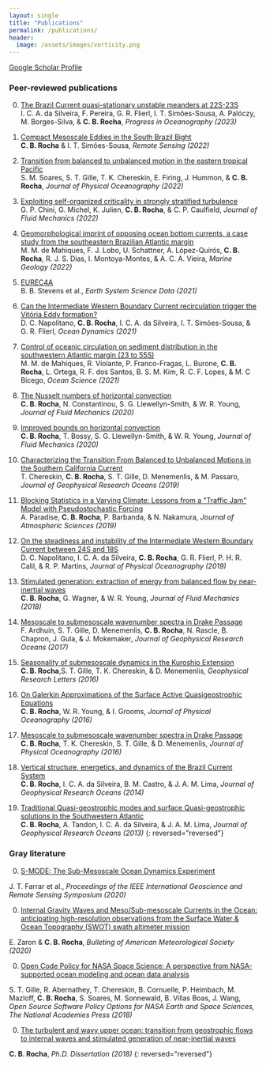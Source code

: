 ```yaml
---
layout: single
title: "Publications"
permalink: /publications/
header:
  image: /assets/images/vorticity.png
---
```


[Google Scholar Profile](https://scholar.google.com/citations?user=7U3g940AAAAJ&hl=pt-BR&oi=ao)


### Peer-reviewed publications


0. [The Brazil Current quasi-stationary unstable meanders at 22S-23S][20]  
   I. C. A. da Silveira, F. Pereira, G. R. Flierl, I. T. Simões-Sousa, A. Palóczy, M. Borges-Silva, & **C. B. Rocha**, *Progress in Oceanography (2023)* 

0. [Compact Mesoscale Eddies in the South Brazil Bight][19]  
   **C. B. Rocha** & I. T. Simões-Sousa,  *Remote Sensing (2022)* 

0. [Transition from balanced to unbalanced motion in the eastern tropical Pacific][18]  
  S. M. Soares, S. T. Gille, T. K. Chereskin, E. Firing, J. Hummon, & **C. B. Rocha**, *Journal of Physical Oceanography (2022)* 

0. [ Exploiting self-organized criticality in strongly stratified turbulence][17]  
   G. P. Chini, G. Michel, K. Julien, **C. B. Rocha**, & C. P. Caulfield, *Journal of Fluid Mechanics (2022)* 

0. [Geomorphological imprint of opposing ocean bottom currents, a case study from the southeastern Brazilian Atlantic margin][16]  
    M. M. de Mahiques, F. J. Lobo, U. Schattner, A. López-Quirós, **C. B. Rocha**, R. J. S. Dias, I. Montoya-Montes, & A. C. A. Vieira, *Marine Geology (2022)* 

0. [EUREC4A][15]  
    B. B. Stevens et al., *Earth System Science Data (2021)* 

0. [Can the Intermediate Western Boundary Current recirculation trigger the Vitória Eddy formation?][14]  
    D. C. Napolitano, **C. B. Rocha**, I. C. A. da Silveira, I. T. Simões-Sousa, & G. R. Flierl,   *Ocean Dynamics (2021)* 

0. [Control of oceanic circulation on sediment distribution in the southwestern Atlantic margin (23 to 55S)][13]  
    M. M. de Mahiques, R. Violante, P. Franco-Fragas, L. Burone, **C. B. Rocha**, L. Ortega, R. F. dos Santos,  B. S. M. Kim, R. C. F. Lopes, & M. C Bícego, *Ocean Science (2021)* 

0. [The Nusselt numbers of horizontal convection][12]  
    **C. B. Rocha**, N. Constantinou, S. G. Llewellyn-Smith, & W. R. Young, *Journal of Fluid Mechanics (2020)* 

0. [Improved bounds on horizontal convection][11]  
    **C. B. Rocha**, T. Bossy, S. G. Llewellyn-Smith, & W. R. Young,  *Journal of Fluid Mechanics (2020)* 

0. [Characterizing the Transition From Balanced to Unbalanced Motions in the Southern California Current][10]  
    T. Chereskin, **C. B. Rocha**, S. T. Gille, D. Menemenlis, & M. Passaro,   *Journal of Geophysical Research Oceans (2019)* 

0. [Blocking Statistics in a Varying Climate: Lessons from a "Traffic Jam" Model with Pseudostochastic Forcing][9]  
    A. Paradise, **C. B. Rocha**, P. Barbanda, & N. Nakamura,   *Journal of Atmospheric Sciences (2019)* 

0. [On the steadiness and instability of the Intermediate Western Boundary Current between 24S and 18S][8]  
    D. C. Napolitano, I. C. A. da Silveira, **C. B. Rocha**, G. R. Flierl, P. H. R. Calil, & R. P. Martins,   *Journal of Physical Oceanography (2019)* 

0. [Stimulated generation: extraction of energy from balanced flow by near-inertial waves][7]  
    **C. B. Rocha**, G. Wagner, & W. R. Young, *Journal of Fluid Mechanics (2018)* 

0. [Mesoscale to submesoscale wavenumber spectra in Drake Passage][6]  
    F. Ardhuin, S. T. Gille, D. Menemenlis, **C. B. Rocha**, N. Rascle, B. Chapron, J. Gula, & J. Mokemaker, *Journal of Geophysical Research Oceans (2017)* 

0. [Seasonality of submesoscale dynamics in the Kuroshio Extension][5]  
    **C. B. Rocha**,S. T. Gille, T. K. Chereskin,  & D. Menemenlis, *Geophysical Research Letters (2016)* 

0. [On Galerkin Approximations of the Surface Active Quasigeostrophic Equations][4]  
    **C. B. Rocha**, W. R. Young, & I. Grooms, *Journal of Physical Oceanography (2016)* 

0. [Mesoscale to submesoscale wavenumber spectra in Drake Passage][3]  
    **C. B. Rocha**, T. K. Chereskin, S. T. Gille, & D. Menemenlis,  *Journal of Physical Oceanography (2016)* 

0. [Vertical structure, energetics, and dynamics of the Brazil Current System ][2]  
    **C. B. Rocha**, I. C. A. da Silveira, B. M. Castro, & J. A. M. Lima, *Journal of Geophysical Research Oceans (2014)* 

0. [Traditional Quasi-geostrophic modes and surface Quasi-geostrophic solutions in the Southwestern Atlantic][1]  
    **C. B. Rocha**, A. Tandon, I. C. A. da Silveira,  & J. A. M. Lima,  *Journal of Geophysical Research Oceans (2013)* 
{: reversed="reversed"}

### Gray literature

0. [S-MODE: The Sub-Mesoscale Ocean Dynamics Experiment](https://ieeexplore.ieee.org/document/9323112) 

J. T. Farrar et al., *Proceedings of the IEEE International Geoscience and Remote Sensing Symposium (2020)* 

0. [Internal Gravity Waves and Meso/Sub-mesoscale Currents in the Ocean: anticipating high-resolution observations from the Surface Water & Ocean Topography (SWOT) swath altimeter mission](https://journals.ametsoc.org/view/journals/bams/99/9/bams-d-18-0133.1.xml) 

E. Zaron & **C. B. Rocha**, *Bulleting of American Meteorological Society (2020)* 

0. [Open Code Policy for NASA Space Science: A perspective from NASA-supported ocean modeling and ocean data analysis](https://nap.nationalacademies.org/resource/25217/whitepapers/pdf/41_GilleSarahT.pdf)

S. T. Gille, R. Abernathey, T. Chereskin, B. Cornuelle, P. Heimbach, M. Mazloff, **C. B. Rocha**, S. Soares, M. Sonnewald, B. Villas Boas, J. Wang, *Open Source Software Policy Options for NASA Earth and Space Sciences, The National Academies Press (2018)* 


0. [The turbulent and wavy upper ocean: transition from geostrophic flows to internal waves and stimulated generation of near-inertial waves](https://escholarship.org/content/qt4m893890/qt4m893890.pdf)

 **C. B. Rocha**, *Ph.D. Dissertation (2018)* 
{: reversed="reversed"}

[mail]: mailto:cesar.rocha@usp.br
[1]: /assets/documents/rocha_etal2013.pdf
[2]: /assets/documents/rocha_etal2014.pdf
[3]: /assets/documents/rocha_etal2016a.pdf
[4]: /assets/documents/rocha_etal2016b.pdf
[5]: /assets/documents/rocha_etal2016c.pdf
[6]: /assets/documents/ardhuin_etal2017.pdf
[7]: /assets/documents/rocha_etal2018.pdf
[8]: /assets/documents/napolitano_etal2019.pdf
[9]: /assets/documents/paradise_etal2019.pdf
[10]: /assets/documents/chereskin_etal2019.pdf
[11]: /assets/documents/rocha_etal2020a.pdf
[12]: /assets/documents/rocha_etal2020b.pdf
[13]: /assets/documents/mahiques_etal2021.pdf
[14]: /assets/documents/napolitano_etal2021.pdf
[15]: /assets/documents/Stevens_etal2021.pdf
[16]: /assets/documents/mahiques_etal2022.pdf
[17]: /assets/documents/chini_etal2022.pdf
[18]: /assets/documents/soares_etal2022.pdf
[19]: /assets/documents/rocha_simoessousa_2022.pdf
[20]: /assets/documents/silveira_etal2023.pdf


